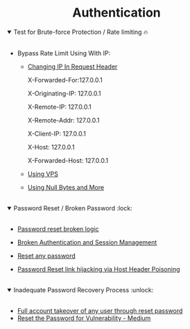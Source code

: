 <h1 align="center">Authentication</h1>

<details open>
<summary>Test for Brute-force Protection / Rate limiting 🔥</summary>
<br>
  
- Bypass Rate Limit Using With IP:
    - [Changing IP In Request Header](https://hackerone.com/reports/1067533) 
      
      X-Forwarded-For:127.0.0.1

      X-Originating-IP: 127.0.0.1
      
      X-Remote-IP: 127.0.0.1
      
      X-Remote-Addr: 127.0.0.1
      
      X-Client-IP: 127.0.0.1
      
      X-Host: 127.0.0.1
      
      X-Forwarded-Host: 127.0.0.1

    - [Using VPS](https://hackerone.com/reports/1320976)
    - [Using Null Bytes and More](https://infosecwriteups.com/bypassing-rate-limit-like-a-pro-5f3e40250d3c)
  
</details>
<br>

<details open>
  <summary>Password Reset / Broken Password :lock:</summary>
  <br>
  
  - [Password reset broken logic](https://systemweakness.com/write-up-password-reset-broken-logic-portswigger-academy-2da279064900)
  
  - [Broken Authentication and Session Management](https://hackerone.com/reports/23579)
  
  - [Reset any password](https://hackerone.com/reports/703972)
  
  - [Password Reset link hijacking via Host Header Poisoning](https://hackerone.com/reports/226659)

</details>
<br>

<details open>
  <summary>Inadequate Password Recovery Process :unlock: </summary>
  <br>
  
  -   [Full account takeover of any user through reset password](https://hackerone.com/reports/1175081)
  -   [Reset the Password for Vulnerability - Medium](https://medium.com/@sathvika03/reset-the-password-for-vulnerability-b0805f7adf9c)

  </details>
  <br>

